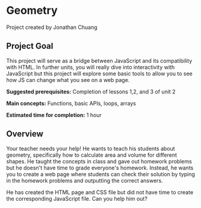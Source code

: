 # Geometry

Project created by Jonathan Chuang

## Project Goal
This project will serve as a bridge between JavaScript and its compatibility with HTML. In further units, you will really dive into interactivity with JavaScript but this project will explore some basic tools to allow you to see how JS can change what you see on a web page.

**Suggested prerequisites:** Completion of lessons 1,2, and 3 of unit 2

**Main concepts:** Functions, basic APIs, loops, arrays

**Estimated time for completion:** 1 hour

## Overview
Your teacher needs your help! He wants to teach his students about geometry, specifically how to calculate area and volume for different shapes. He taught the concepts in class and gave out homework problems but he doesn't have time to grade everyone's homework. Instead, he wants you to create a web page where students can check their solution by typing in the homework problems and outputting the correct answers.

He has created the HTML page and CSS file but did not have time to create the corresponding JavaScript file. Can you help him out?
